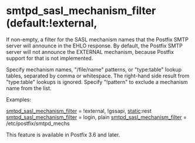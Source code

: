 # smtpd_sasl_mechanism_filter (default:!external, 

 If non-empty, a filter for the SASL mechanism names that the
Postfix SMTP server will announce in the EHLO response. By default,
the Postfix SMTP server will not announce the EXTERNAL mechanism,
because Postfix support for that is not implemented. 

 Specify mechanism names, "/file/name" patterns, or "type:table"
lookup tables, separated by comma or whitespace. The right-hand
side result from "type:table" lookups is ignored. Specify "!pattern"
to exclude a mechanism name from the list. 


Examples:



<a href="postconf.5.html#smtpd_sasl_mechanism_filter">smtpd_sasl_mechanism_filter</a> = !external, !gssapi, <a href="DATABASE_README.html#types">static</a>:rest
<a href="postconf.5.html#smtpd_sasl_mechanism_filter">smtpd_sasl_mechanism_filter</a> = login, plain
<a href="postconf.5.html#smtpd_sasl_mechanism_filter">smtpd_sasl_mechanism_filter</a> = /etc/postfix/smtpd_mechs


 This feature is available in Postfix 3.6 and later. 


